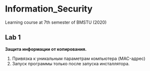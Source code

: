 # Information_Security
Learning course at 7th semester of BMSTU (2020)

## Lab 1
**Защита информации от копирования.**

1. Привязка к уникальным параметрам компьютера (MAC-адрес)
2. Запуск программы только после запуска инсталлятора.
